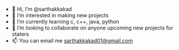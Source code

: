 - 👋 Hi, I’m @sarthakkakad
- 👀 I’m interested in making new projects 
- 🌱 I’m currently learning c, c++, java, python
- 💞️ I’m looking to collaborate on anyone upcoming new projects for staters
- 📫 You can email me sarthakkakad01@gmail.com 

<!---
sarthakkakad/sarthakkakad is a ✨ special ✨ repository because its `README.md` (this file) appears on your GitHub profile.
You can click the Preview link to take a look at your changes.
--->
